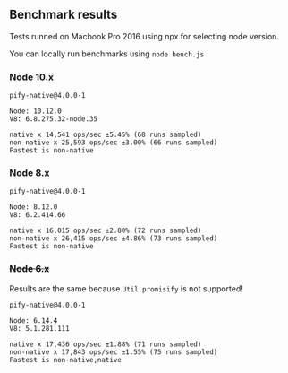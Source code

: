 ## Benchmark results

Tests runned on Macbook Pro 2016 using npx for selecting node version.

You can locally run benchmarks using `node bench.js`

### Node 10.x

```
pify-native@4.0.0-1

Node: 10.12.0
V8: 6.8.275.32-node.35

native x 14,541 ops/sec ±5.45% (68 runs sampled)
non-native x 25,593 ops/sec ±3.00% (66 runs sampled)
Fastest is non-native
```


### Node 8.x

```
pify-native@4.0.0-1

Node: 8.12.0
V8: 6.2.414.66

native x 16,015 ops/sec ±2.80% (72 runs sampled)
non-native x 26,415 ops/sec ±4.86% (73 runs sampled)
Fastest is non-native
```

### ~~Node 6.x~~

Results are the same because `Util.promisify` is not supported!

```
pify-native@4.0.0-1

Node: 6.14.4
V8: 5.1.281.111

native x 17,436 ops/sec ±1.88% (71 runs sampled)
non-native x 17,843 ops/sec ±1.55% (75 runs sampled)
Fastest is non-native,native
```
